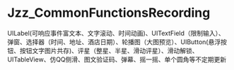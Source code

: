 # Jzz_CommonFunctionsRecording
UILabel(可响应事件富文本、文字滚动、时间动画)、UITextField（限制输入）、弹窗、选择器（时间、地址、酒店日期）、轮播图（大图预览）、UIButton(悬浮按钮、按钮文字图片共存)、评星（整星、半星、滑动评星）、滑动解锁、UITableView、仿QQ侧滑、图文验证码、弹幕、摇一摇、单个圆角等不定期更新
